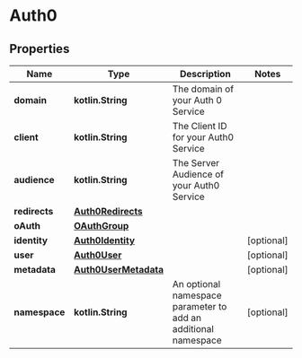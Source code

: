 
# Auth0

## Properties
Name | Type | Description | Notes
------------ | ------------- | ------------- | -------------
**domain** | **kotlin.String** | The domain of your Auth 0 Service | 
**client** | **kotlin.String** | The Client ID for your Auth0 Service | 
**audience** | **kotlin.String** | The Server Audience of your Auth0 Service | 
**redirects** | [**Auth0Redirects**](Auth0Redirects) |  | 
**oAuth** | [**OAuthGroup**](OAuthGroup) |  | 
**identity** | [**Auth0Identity**](Auth0Identity) |  |  [optional]
**user** | [**Auth0User**](Auth0User) |  |  [optional]
**metadata** | [**Auth0UserMetadata**](Auth0UserMetadata) |  |  [optional]
**namespace** | **kotlin.String** | An optional namespace parameter to add an additional namespace |  [optional]



